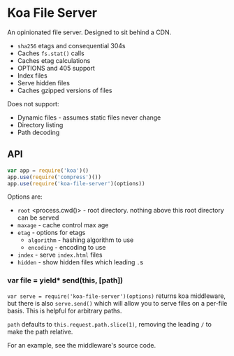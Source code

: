 
# Koa File Server

An opinionated file server. Designed to sit behind a CDN.

- `sha256` etags and consequential 304s
- Caches `fs.stat()` calls
- Caches etag calculations
- OPTIONS and 405 support
- Index files
- Serve hidden files
- Caches gzipped versions of files

Does not support:

- Dynamic files - assumes static files never change
- Directory listing
- Path decoding

## API

```js
var app = require('koa')()
app.use(require('compress')())
app.use(require('koa-file-server')(options))
```

Options are:

- `root` <process.cwd()> - root directory. nothing above this root directory can be served
- `maxage` - cache control max age
- `etag` - options for etags
  - `algorithm` <sha256> - hashing algorithm to use
  - `encoding` <base64> - encoding to use
- `index` - serve `index.html` files
- `hidden` <false> - show hidden files which leading `.`s

### var file = yield* send(this, [path])

`var serve = require('koa-file-server')(options)` returns koa middleware,
but there is also `serve.send()` which will allow you to serve files on a per-file basis.
This is helpful for arbitrary paths.

`path` defaults to `this.request.path.slice(1)`,
removing the leading `/` to make the path relative.

For an example, see the middleware's source code.
